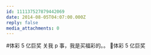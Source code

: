 ```yaml
---
id: 111137527879442069
date: 2014-08-05T04:07:00.000Z
reply: false
media_attachments: 0
---
```


#体彩 5 亿巨奖 关我 p 事，我是买福彩的。。 体彩 5 亿巨奖 ​​​​

